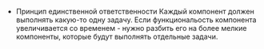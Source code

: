- Принцип единственной ответственности
	Каждый компонент должен выполнять какую-то одну задачу. Если функциональость компонента увеличивается со временем - нужно разбить его на более мелкие компоненты, которые будут выполнять отдельные задачи.